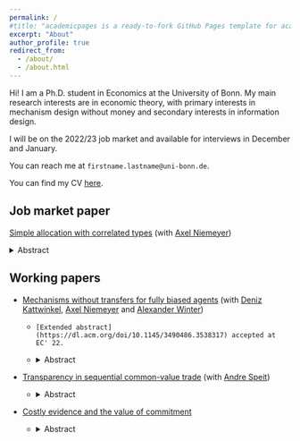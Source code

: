 ```yaml
---
permalink: /
#title: "academicpages is a ready-to-fork GitHub Pages template for academic personal websites"
excerpt: "About"
author_profile: true
redirect_from:
  - /about/
  - /about.html
---
```


Hi!
I am a Ph.D. student in Economics at the University of Bonn.
My main research interests are in economic theory, with primary interests in mechanism design without money and secondary interests in information design.

I will be on the 2022/23 job market and available for interviews in December and January.

You can reach me at `firstname.lastname@uni-bonn.de`.

You can find my CV [here](https://jpreusser.github.io/files/CV.pdf).

<h2>Job market paper</h2>

[Simple allocation with correlated types](https://jpreusser.github.io/files/simple_allocation.pdf)
(with [Axel Niemeyer](https://sites.google.com/view/axelniemeyer))

<details>
  <summary>Abstract</summary>
    An object is to be allocated among a number of agents.
    The efficient allocation depends on the agents' information about their peers, but each agent wants the object for themself.
    Monetary transfers are unavailable.
    We consider mechanisms where it is a dominant strategy to report one's information truthfully.

    On the negative side, deterministic mechanisms do not suffice outside of special cases.
    Anonymous mechanisms cannot elicit any information.

    On the positive side, there are simple mechanisms---jury mechanisms---that are optimal when there are three or fewer agents, approximately optimal in symmetric environments with many agents, and the only deterministic mechanisms satisfying a relaxed anonymity notion.
    In a jury mechanism, each agent is either a juror or a candidate.
    The jurors decide which of the candidates wins the object; jurors never win.
</details>



<h2>Working papers</h2>

- [Mechanisms without transfers for fully biased agents](https://arxiv.org/pdf/2205.10910.pdf)
(with [Deniz Kattwinkel](https://sites.google.com/view/kattwinkel), [Axel Niemeyer](https://sites.google.com/view/axelniemeyer) and [Alexander Winter](https://www.bgse.uni-bonn.de/en/people/student-directory/2018/alexander-winter))

    <!-- > [Extended abstract](https://dl.acm.org/doi/10.1145/3490486.3538317) accepted at EC' 22. -->
    - `[Extended abstract](https://dl.acm.org/doi/10.1145/3490486.3538317) accepted at EC' 22.`

    - <details>
        <summary>Abstract</summary>
          A principal must decide between two options. Which one she prefers depends on the private information of two agents. One agent always prefers the first option; the other always prefers the second. Transfers are infeasible. One application of this setting is the efficient division of a fixed budget between two competing departments. We first characterize all implementable mechanisms under arbitrary correlation. Second, we study when there exists a mechanism that yields the principal a higher payoff than she could receive by choosing the ex-ante optimal decision without consulting the agents. In the budget example, such a profitable mechanism exists if and only if the information of one department is also relevant for the expected returns of the other department. We generalize this insight to derive necessary and sufficient conditions for the existence of a profitable mechanism in the n-agent allocation problem with independent types.
      </details>


- [Transparency in sequential common-value trade](https://jpreusser.github.io/files/preusser_speit-oct2022-transparency.pdf)
(with [Andre Speit](https://sites.google.com/view/andrespeit))

  - <details>
      <summary>Abstract</summary>
      We consider the sale of a single indivisible common-value good in a dynamic market where short-lived buyers arrive over time. Buyers observe private signals about the value. The seller is initially uninformed and proposes the terms of trade. As time passes, all players learn about the value from delay in trade. Importantly, this learning process depends on what is made public about buyer-seller interactions. We compare the division of surplus across three transparency regimes that differ with respect to whether buyers observe the seller’s past actions or time-on-the-market. When the seller’s time-on-the-market but not the seller’s past actions are observable, and if buyers’ signals are sufficiently rich, then there is no perfect Bayesian equilibrium where the seller extracts the full surplus. In the other two regimes, where buyers observe either everything or nothing about the seller’s past actions and time-on-the-market, the seller extracts the full surplus in at least one equilibrium, no matter the signal structure.
    </details>


- [Costly evidence and the value of commitment](https://jpreusser.github.io/files/preusser-oct2022-evidence_commitment.pdf)

  - <details>
      <summary>Abstract</summary>
      A principal has to accept or reject a proposal. The optimal decision depends on the verifiable type of an agent. The agent always wants the proposal to be accepted, and can influence the distribution of the type at a cost. If the principal does not have commitment power, the principal is typically no better off than when acting uninformedly. The principal can be strictly better off by committing to a mechanism. Optimally, the principal commits to sometimes rejecting the proposal when it is optimal to accept, and commit to sometimes accepting the proposal when it is optimal to reject.
    </details>
